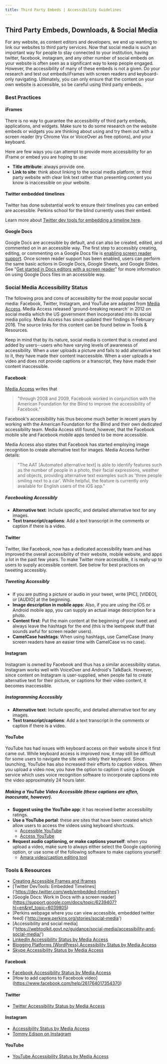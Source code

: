 ```yaml
---
title: Third Party Embeds | Accessibility Guidelines
---
```

## Third Party Embeds, Downloads, &amp; Social Media

For any website, as content editors and developers, we end up wanting to link our websites to third party services. Now that social media is such an important way for people to stay connected to your institution, having twitter, facebook, instagram, and any other number of social embeds on your website is often seen as a significant way to keep people engaged.  However, the accessibility of many of these embeds is not a given.  Do your research and test out embeds/iFrames with screen readers and keyboard-only navigating.  Ultimately, you can only ensure that the content on your own website is accessible, so be careful using third party embeds.

### Best Practices
#### iFrames
There is no way to guarantee the accessibility of third party embeds, applications, and widgets.  Make sure to do some research on the website embeds or widgets you are thinking about using and try them out with a screen reader (try Chrome Vox or VoiceOver as free options), and your keyboard.

Here are few ways you can attempt to provide more accessibility for an iFrame or embed you are hoping to use:

* **Title attribute**: always provide one.
* **Link to site**: think about linking to the social media platform, or third party website with clear link text rather than presenting content you know is inaccessible on your website.

#### Twitter embedded timelines
Twitter has done substantial work to ensure their timelines you can embed are accessible. Perkins school for the blind currently uses their embed.

Learn more about <a href='https://dev.twitter.com/web/embedded-timelines
' title='Link to twitter dev tools for embedding twitter timeline'>Twitter dev tools for embedding a timeline here</a>.

#### Google Docs
Google Docs are accessible by default, and can also be created, edited, and commented on in an accessible way. The first step to accessibly creating, editing, or commenting on a Google Docs file is [enabling screen reader support](https://support.google.com/docs/answer/6282736). Once screen reader support has been enabled, users can perform the same basic actions in Google Docs, Google Sheets, and Google Slides. See "[Get started in Docs editors with a screen reader](https://support.google.com/docs/answer/6239410)" for more information on using Google Docs files in an accessible way.

### Social Media Accessibility Status
The following pros and cons of accessibility for the most popular social media: Facebook, Twitter, Instagram, and YouTube are adapted from [Media Access](http://www.mediaaccess.org.au/web/social-media-for-people-with-a-disability). Media Access released 'ground-breaking research' in 2012 on social media which the US government then incorporated into its social media policy. Media Access has since updated their findings in February 2016.  The source links for this content can be found below in Tools &amp; Resources.

Keep in mind that by its nature, social media is content that is created and added by users--users who have varying levels of awareness of accessibility. When a user uploads a picture and fails to add alternative text to it, they have made their content inaccessible. When a user uploads a video and does not provide captions or a transcript, they have made their content inaccessible. 

#### Facebook
[Media Access](http://www.mediaaccess.org.au/web/social-media/facebook) writes that
> "through 2008 and 2009, Facebook worked in conjunction with the American Foundation for the Blind to improve the accessibility of Facebook."

Facebook's accessibility has thus become much better in recent years by working with the American Foundation for the Blind and their own dedicated accessibility team. Media Access still found, however, that the Facebook mobile site and Facebook mobile apps tended to be more accessible.

Media Access also states that Facebook has started employing image recognition to create alternative text for images. Media Access further details:
> "The AAT [Automated alternative text] is able to identify features such as the number of people in a photo, their facial expressions, weather and objects, providing alternative text examples such as 'three people smiling next to a car'. While helpful, the feature is currently only available for English users of the iOS app."

##### Facebooking Accessibly
* **Alternative text**: Include specific, and detailed alternative text for any images.
* **Text transcript/captions**: Add a text transcript in the comments or caption if there is a video.

#### Twitter
Twitter, like Facebook, now has a dedicated accessibility team and has improved the overall accessibility of their website, mobile website, and apps a lot in the past few years. To make Twitter more accessible, it is really up to users to supply accessible content. See below for best practices on tweeting accessibly.
##### Tweeting Accessibly
* If you are putting a picture or audio in your tweet, write [PIC], [VIDEO], or [AUDIO] at the beginning.
* **Image description in mobile apps**: Also, if you are using the iOS or Android mobile app, you can supply an actual image description for a photo.
* **Content first**: Put the main content at the beginning of your tweet and always leave the hashtags for the end (this is the leetspeek stuff that sounds awful for screen reader users).
* **CamelCase hashtags**: When using hashtags, use CamelCase (many screen readers have an easier time with CamelCase vs no case).

#### Instagram
Instagram is owned by Facebook and thus has a similar accessibility status. Instagram works well with VoiceOver and Android's TalkBack. However, since content on Instagram is user-supplied, when people fail to create alternative text for their picture, or captions for their video content, it becomes inaccessible.

##### Instagramming Accessibly
* **Alternative text**: Include specific, and detailed alternative text for any images.
* **Text transcript/captions**: Add a text transcript in the comments or caption if there is a video.

#### YouTube
YouTube has had issues with keyboard access on their website since it first came out. While keyboard access is improved now, it may still be difficult for some users to navigate the site with solely their keyboard. Since launching, YouTube has also increased their efforts to caption videos. When you upload a video now, you have the option to caption it using a Google service which uses voice recognition software to incorporate captions into the video approximately 24 hours later.

##### Making a YouTube Video Accessible (these captions are often, inaccurate, however).
* **Suggest using the YouTube app**: it has received better accessibility ratings.
* **Use a YouTube portal**: these are sites that have been created which allow users to access the videos using keyboard shortcuts.
   * [Accessible YouTube](http://cs.unc.edu/~gb/Accessible-YouTube/)
   * [Access YouTube](http://accessyoutube.org.uk/)
* **Request audio captioning, or make captions yourself**: when you upload a video, make sure to always either select the Google captioning option, or use some of the following software to make captions yourself:
    * [Amara video/caption editing tool](http://www.amara.org/en/)

### Tools &amp; Resources
* [Creating Accessible Frames and Iframes ]('http://webaim.org/techniques/frames/')
* [Twitter DevTools: Embedded Timelines] ('https://dev.twitter.com/web/embedded-timelines')
* [Google Docs: Work in Docs with a screen reader] (https://support.google.com/docs/topic/6239407?hl=en&ref_topic=6039805)
* [Perkins webpage where you can view accessible, embedded twitter feed] ('http://www.perkins.org/stories/social-media')
* [Accessibility and social media] ('https://webtoolkit.govt.nz/guidance/social-media/accessibility-and-social-media/')
* [LinkedIn Accessibility Status by Media Access](http://www.mediaaccess.org.au/web/social-media/linkedin)
* [Blogging Platforms (WordPress) Accessibility Status by Media Access](http://www.mediaaccess.org.au/web/social-media/blogging)
* [Skype Accessibility Status by Media Access](http://www.mediaaccess.org.au/web/social-media/skype)

#### Facebook
* [Facebook Accessibility Status by Media Access](http://www.mediaaccess.org.au/web/social-media/facebook)
* [How to add captions to Facebook video] (https://www.facebook.com/help/261764017354370)

#### Twitter
* [Twitter Accessibility Status by Media Access](http://www.mediaaccess.org.au/web/social-media/twitter)

#### Instagram
* [Accessibility Status by Media Access](http://www.mediaaccess.org.au/web/social-media/instagram)
* [Tommy Edison on Instagram](https://www.youtube.com/watch?v=P1e7ZCKQfMA)

#### YouTube
* [YouTube Accessibility Status by Media Access](http://www.mediaaccess.org.au/web/social-media/youtube)